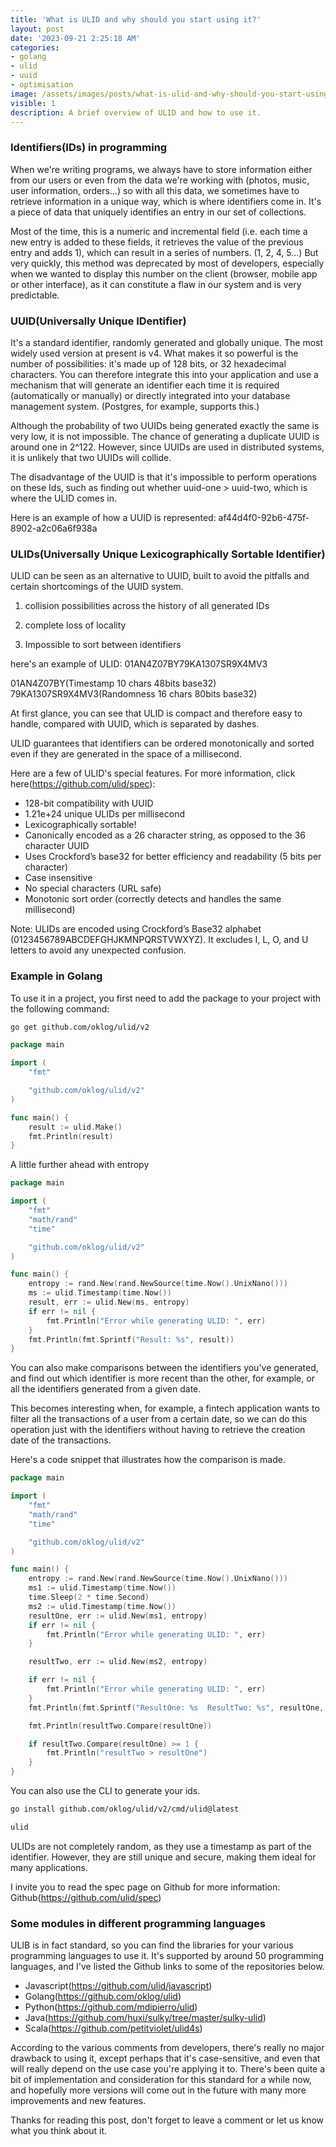 ```yaml
---
title: 'What is ULID and why should you start using it?'
layout: post
date: '2023-09-21 2:25:18 AM'
categories:
- golang
- ulid
- uuid
- optimisation
image: /assets/images/posts/what-is-ulid-and-why-should-you-start-using-it.png
visible: 1
description: A brief overview of ULID and how to use it.
---
```


### Identifiers(IDs) in programming

When we're writing programs, we always have to store information either from our users or even from the data we're working with (photos, music, user information, orders...) so with all this data, we sometimes have to retrieve information in a unique way, which is where identifiers come in. It's a piece of data that uniquely identifies an entry in our set of collections.

Most of the time, this is a numeric and incremental field (i.e. each time a new entry is added to these fields, it retrieves the value of the previous entry and adds 1), which can result in a series of numbers. (1, 2, 4, 5...) But very quickly, this method was deprecated by most of  developers, especially when we wanted to display this number on the client (browser, mobile app or other interface), as it can constitute a flaw in our system and is very predictable.

### UUID(Universally Unique IDentifier)

It's a standard identifier, randomly generated and globally unique. The most widely used version at present is v4. What makes it so powerful is the number of possibilities: it's made up of 128 bits, or 32 hexadecimal characters.
You can therefore integrate this into your application and use a mechanism that will generate an identifier each time it is required (automatically or manually) or directly integrated into your database management system. (Postgres, for example, supports this.)

Although the probability of two UUIDs being generated exactly the same is very low, it is not impossible. The chance of generating a duplicate UUID is around one in 2^122. However, since UUIDs are used in distributed systems, it is unlikely that two UUIDs will collide.

The disadvantage of the UUID is that it's impossible to perform operations on these Ids, such as finding out whether uuid-one > uuid-two, which is where the ULID comes in.

Here is an example of how a UUID is represented: af44d4f0-92b6-475f-8902-a2c06a6f938a

### ULIDs(Universally Unique Lexicographically Sortable Identifier)

ULID can be seen as an alternative to UUID, built to avoid the pitfalls and certain shortcomings of the UUID system.

1) collision possibilities across the history of all generated IDs

2) complete loss of locality

3) Impossible to sort between identifiers

here's an example of ULID: 01AN4Z07BY79KA1307SR9X4MV3

01AN4Z07BY(Timestamp 10 chars 48bits base32)  79KA1307SR9X4MV3(Randomness 16 chars 80bits base32)

At first glance, you can see that ULID is compact and therefore easy to handle, compared with UUID, which is separated by dashes.

ULID guarantees that identifiers can be ordered monotonically and sorted even if they are generated in the space of a millisecond.

Here are a few of ULID's special features. For more information, click here(<https://github.com/ulid/spec>):

* 128-bit compatibility with UUID
* 1.21e+24 unique ULIDs per millisecond
* Lexicographically sortable!
* Canonically encoded as a 26 character string, as opposed to the 36 character UUID
* Uses Crockford’s base32 for better efficiency and readability (5 bits per character)
* Case insensitive
* No special characters (URL safe)
* Monotonic sort order (correctly detects and handles the same millisecond)

Note: ULIDs are encoded using Crockford’s Base32 alphabet (0123456789ABCDEFGHJKMNPQRSTVWXYZ). It excludes I, L, O, and U letters to avoid any unexpected confusion.

### Example in Golang

To use it in a project, you first need to add the package to your project with the following command:

```bash
go get github.com/oklog/ulid/v2
```

```go
package main

import (
	"fmt"

	"github.com/oklog/ulid/v2"
)

func main() {
	result := ulid.Make()
	fmt.Println(result)
}
```

A little further ahead with entropy

```go
package main

import (
	"fmt"
	"math/rand"
	"time"

	"github.com/oklog/ulid/v2"
)

func main() {
	entropy := rand.New(rand.NewSource(time.Now().UnixNano()))
	ms := ulid.Timestamp(time.Now())
	result, err := ulid.New(ms, entropy)
	if err != nil {
		fmt.Println("Error while generating ULID: ", err)
	}
	fmt.Println(fmt.Sprintf("Result: %s", result))
}
```

You can also make comparisons between the identifiers you've generated, and find out which identifier is more recent than the other, for example, or all the identifiers generated from a given date.

This becomes interesting when, for example, a fintech application wants to filter all the transactions of a user from a certain date, so we can do this operation just with the identifiers without having to retrieve the creation date of the transactions.

Here's a code snippet that illustrates how the comparison is made.

```go
package main

import (
	"fmt"
	"math/rand"
	"time"

	"github.com/oklog/ulid/v2"
)

func main() {
	entropy := rand.New(rand.NewSource(time.Now().UnixNano()))
	ms1 := ulid.Timestamp(time.Now())
	time.Sleep(2 * time.Second)
	ms2 := ulid.Timestamp(time.Now())
	resultOne, err := ulid.New(ms1, entropy)
	if err != nil {
		fmt.Println("Error while generating ULID: ", err)
	}

	resultTwo, err := ulid.New(ms2, entropy)

	if err != nil {
		fmt.Println("Error while generating ULID: ", err)
	}
	fmt.Println(fmt.Sprintf("ResultOne: %s  ResultTwo: %s", resultOne, resultTwo))

	fmt.Println(resultTwo.Compare(resultOne))

	if resultTwo.Compare(resultOne) >= 1 {
		fmt.Println("resultTwo > resultOne")
	}
}
```

You can also use the CLI to generate your ids.

```bash
go install github.com/oklog/ulid/v2/cmd/ulid@latest
```

```bash
ulid
```

ULIDs are not completely random, as they use a timestamp as part of the identifier. However, they are still unique and secure, making them ideal for many applications.

I invite you to read the spec page on Github for more information: Github(<https://github.com/ulid/spec>)

### Some modules in different programming languages

ULIB is in fact standard, so you can find the libraries for your various programming languages to use it.
It's supported by around 50 programming languages, and I've listed the Github links to some of the repositories below.

* Javascript(<https://github.com/ulid/javascript>)
* Golang(<https://github.com/oklog/ulid>)
* Python(<https://github.com/mdipierro/ulid>)
* Java(<https://github.com/huxi/sulky/tree/master/sulky-ulid>)
* Scala(<https://github.com/petitviolet/ulid4s>)

According to the various comments from developers, there's really no major drawback to using it, except perhaps that it's case-sensitive, and even that will really depend on the use case you're applying it to. There's been quite a bit of implementation and consideration for this standard for a while now, and hopefully more versions will come out in the future with many more improvements and new features.

Thanks for reading this post, don't forget to leave a comment or let us know what you think about it.
